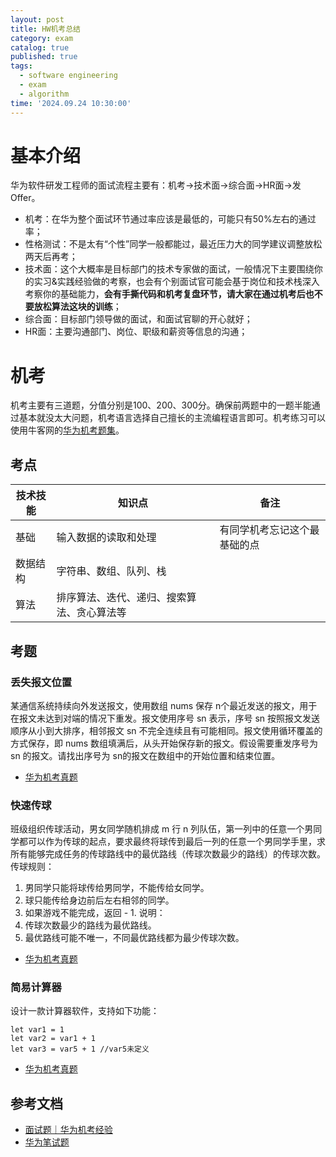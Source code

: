 ```yaml
---
layout: post
title: HW机考总结
category: exam
catalog: true
published: true
tags:
  - software engineering
  - exam
  - algorithm
time: '2024.09.24 10:30:00'
---
```


# 基本介绍
华为软件研发工程师的面试流程主要有：机考->技术面->综合面->HR面->发Offer。
- 机考：在华为整个面试环节通过率应该是最低的，可能只有50%左右的通过率；
- 性格测试：不是太有“个性”同学一般都能过，最近压力大的同学建议调整放松两天后再考；
- 技术面：这个大概率是目标部门的技术专家做的面试，一般情况下主要围绕你的实习&实践经验做的考察，也会有个别面试官可能会基于岗位和技术栈深入考察你的基础能力，**会有手撕代码和机考复盘环节，请大家在通过机考后也不要放松算法这块的训练**；
- 综合面：目标部门领导做的面试，和面试官聊的开心就好；
- HR面：主要沟通部门、岗位、职级和薪资等信息的沟通；

# 机考
机考主要有三道题，分值分别是100、200、300分。确保前两题中的一题半能通过基本就没太大问题，机考语言选择自己擅长的主流编程语言即可。机考练习可以使用牛客网的[华为机考题集](https://www.nowcoder.com/exam/oj/ta?page=1&pageSize=50&search=&tpId=37&type=37)。

## 考点
| 技术技能 | 知识点 | 备注 |
| ---- | ---- | ---- |
| 基础 | 输入数据的读取和处理 | 有同学机考忘记这个最基础的点 |
| 数据结构 | 字符串、数组、队列、栈 |  |
| 算法| 排序算法、迭代、递归、搜索算法、贪心算法等 |  |

## 考题

### 丢失报文位置
某通信系统持续向外发送报文，使用数组 nums 保存 n个最近发送的报文，用于在报文未达到对端的情况下重发。报文使用序号 sn 表示，序号 sn 按照报文发送顺序从小到大排序，相邻报文 sn 不完全连续且有可能相同。报文使用循环覆盖的方式保存，即 nums 数组填满后，从头开始保存新的报文。假设需要重发序号为 sn 的报文。请找出序号为 sn的报文在数组中的开始位置和结束位置。

- [华为机考真题](https://developer.aliyun.com/article/1460403)

### 快速传球
班级组织传球活动，男女同学随机排成 m 行 n 列队伍，第一列中的任意一个男同学都可以作为传球的起点，要求最终将球传到最后一列的任意一个男同学手里，求所有能够完成任务的传球路线中的最优路线（传球次数最少的路线）的传球次数。传球规则：
1. 男同学只能将球传给男同学，不能传给女同学。
2. 球只能传给身边前后左右相邻的同学。
3. 如果游戏不能完成，返回 - 1.
说明：
1. 传球次数最少的路线为最优路线。
2. 最优路线可能不唯一，不同最优路线都为最少传球次数。
   
- [华为机考真题](https://developer.aliyun.com/article/1460403)
  
### 简易计算器
设计一款计算器软件，支持如下功能：
```
let var1 = 1
let var2 = var1 + 1
let var3 = var5 + 1 //var5未定义
```

- [华为机考真题](https://developer.aliyun.com/article/1460403)

## 参考文档
- [面试题｜华为机考经验](https://leetcode.cn/circle/discuss/W2DieT/)
- [华为笔试题](https://www.nowcoder.com/feed/main/detail/86367ca6813e418db3a972843979a209?sourceSSR=search)
